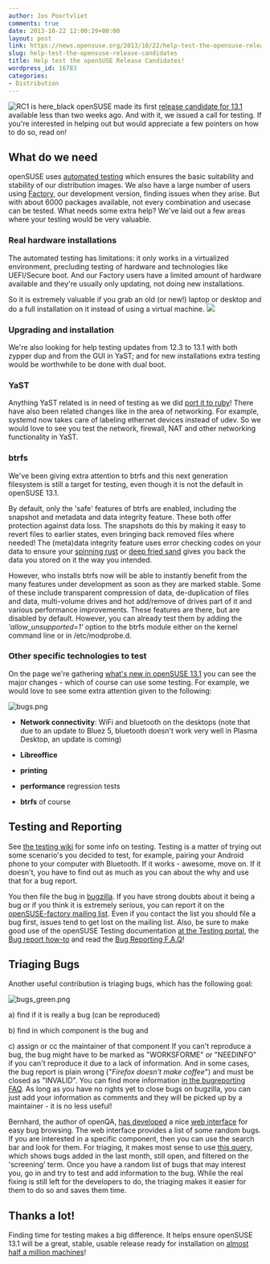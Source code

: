 ```yaml
---
author: Jos Poortvliet
comments: true
date: 2013-10-22 12:00:29+00:00
layout: post
link: https://news.opensuse.org/2013/10/22/help-test-the-opensuse-release-candidates/
slug: help-test-the-opensuse-release-candidates
title: Help test the openSUSE Release Candidates!
wordpress_id: 16783
categories:
- Distribution
---
```


![RC1 is here_black](//news.opensuse.org/wp-content/uploads/2013/10/RC1-is-here_black.png)
openSUSE made its first [release candidate for 13.1](https://news.opensuse.org/?p=16780) available less than two weeks ago. And with it, we issued a call for testing. If you're interested in helping out but would appreciate a few pointers on how to do so, read on!<!-- more -->


## What do we need


openSUSE uses [automated testing](http://openqa.opensuse.org) which ensures the basic suitability and stability of our distribution images. We also have a large number of users using [Factory](https://en.opensuse.org/Portal:Factory), our development version, finding issues when they arise. But with about 6000 packages available, not every combination and usecase can be tested. What needs some extra help? We've laid out a few areas where your testing would be very valuable.


### Real hardware installations


The automated testing has limitations: it only works in a virtualized environment, precluding testing of hardware and technologies like UEFI/Secure boot. And our Factory users have a limited amount of hardware available and they're usually only updating, not doing new installations.

So it is extremely valuable if you grab an old (or new!) laptop or desktop and do a full installation on it instead of using a virtual machine.
[![](//news.opensuse.org/wp-content/uploads/2011/10/turing_test.png)](//news.opensuse.org/2011/10/25/testing-at-opensuse/turing_test/)


### Upgrading and installation


We're also looking for help testing updates from 12.3 to 13.1 with both zypper dup and from the GUI in YaST; and for new installations extra testing would be worthwhile to be done with dual boot.


### YaST


Anything YaST related is in need of testing as we did [port it to ruby](https://news.opensuse.org/2013/10/10/coming-soon-opensuse-13-1-with-yast-in-ruby/)! There have also been related changes like in the area of networking. For example, systemd now takes care of labeling ethernet devices instead of udev. So we would love to see you test the network, firewall, NAT and other networking functionality in YaST.


### btrfs


We've been giving extra attention to btrfs and this next generation filesystem is still a target for testing, even though it is not the default in openSUSE 13.1.

By default, only the 'safe' features of btrfs are enabled, including the snapshot and metadata and data integrity feature. These both offer protection against data loss. The snapshots do this by making it easy to revert files to earlier states, even bringing back removed files where needed! The (meta)data integrity feature uses error checking codes on your data to ensure your [spinning rust](http://en.wikipedia.org/wiki/Hard_disk_drive) or [deep fried sand](http://en.wikipedia.org/wiki/Solid-state_drive) gives you back the data you stored on it the way you intended.

However, who installs btrfs now will be able to instantly benefit from the many features under development as soon as they are marked stable. Some of these include transparent compression of data, de-duplication of files and data, multi-volume drives and hot add/remove of drives part of it and various performance improvements. These features are there, but are disabled by default. However, you can already test them by adding the _'allow_unsupported=1'_ option to the btrfs module either on the kernel command line or in /etc/modprobe.d.


### Other specific technologies to test


On the page we're gathering [what's new in openSUSE 13.1](http://en.opensuse.org/openSUSE:Major_features) you can see the major changes - which of course can use some testing. For example, we would love to see some extra attention given to the following:

![bugs.png](//news.opensuse.org/wp-content/uploads/2007/08/bugs.png)



	
  * **Network connectivity**: WiFi and bluetooth on the desktops (note that due to an update to Bluez 5, bluetooth doesn't work very well in Plasma Desktop, an update is coming)

	
  * **Libreoffice**

	
  * **printing**

	
  * **performance** regression tests

	
  * **btrfs** of course




## Testing and Reporting


See [the testing wiki](https://en.opensuse.org/openSUSE:Testing) for some info on testing. Testing is a matter of trying out some scenario's you decided to test, for example, pairing your Android phone to your computer with Bluetooth. If it works - awesome, move on. If it doesn't, you have to find out as much as you can about the why and use that for a bug report.

You then file the bug in [bugzilla](https://bugzilla.novell.com/). If you have strong doubts about it being a bug or if you think it is extremely serious, you can report it on the [openSUSE-factory mailing list](http://lists.opensuse.org/opensuse-factory/). Even if you contact the list you should file a bug first, issues tend to get lost on the mailing list. Also, be sure to make good use of the openSUSE Testing documentation [at the Testing portal](http://en.opensuse.org/openSUSE:Testing), the [Bug report how-to](http://en.opensuse.org/openSUSE:Submitting_bug_reports) and read the [Bug Reporting F.A.Q](http://en.opensuse.org/openSUSE:Bug_reporting_FAQ)!


## Triaging Bugs


Another useful contribution is triaging bugs, which has the following goal:

![bugs_green.png](//news.opensuse.org/wp-content/uploads/2007/08/bugs_green.png)



a) find if it is really a bug (can be reproduced)



b) find in which component is the bug and


c) assign or cc the maintainer of that component
If you can't reproduce a bug, the bug might have to be marked as "WORKSFORME" or "NEEDINFO" if you can't reproduce it due to a lack of information. And in some cases, the bug report is plain wrong ("_Firefox doesn't make coffee_") and must be closed as "INVALID". You can find more information [in the bugreporting FAQ](https://en.opensuse.org/openSUSE:Bug_reporting_FAQ#Bug_Status_NEEDINFO). As long as you have no rights yet to close bugs on bugzilla, you can just add your information as comments and they will be picked up by a maintainer - it is no less useful!

Bernhard, the author of openQA, [has developed](http://lists.opensuse.org/opensuse-factory/2013-09/msg00308.html) a nice [web interface](http://bugzilla.zq1.de/) for easy bug browsing. The web interface provides a list of some random bugs. If you are interested in a specific component, then you can use the search bar and look for them. For triaging, it makes most sense to use [this query](http://bugzilla.zq1.de/?since=31&closed=-1&topic=screening), which shows bugs added in the last month, still open, and filtered on the 'screening' term. Once you have a random list of bugs that may interest you, go in and try to test and add information to the bug. While the real fixing is still left for the developers to do, the triaging makes it easier for them to do so and saves them time.


## Thanks a lot!


Finding time for testing makes a big difference. It helps ensure openSUSE 13.1 will be a great, stable, usable release ready for installation on [almost half a million machines](https://lizards.opensuse.org/2013/08/23/more-on-statistics/)!
